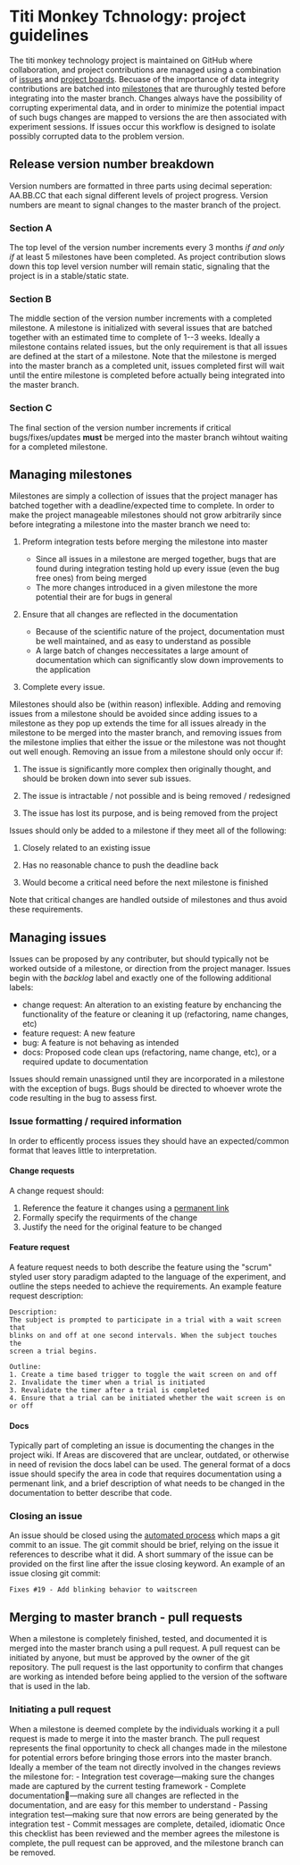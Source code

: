 # Titi Monkey Tchnology: project guidelines

The titi monkey technology project is maintained on GitHub where collaboration,
and project contributions are managed using a combination of [issues](https://help.github.com/articles/about-issues/)
and [project boards](https://help.github.com/articles/about-project-boards/).
Becuase of the importance of data integrity contributions are batched into
[milestones](https://help.github.com/articles/about-milestones/) that are
thuroughly tested before integrating into the master branch. Changes always
have the possibility of corrupting experimental data, and in order to minimize
the potential impact of such bugs changes are mapped to versions the are
then associated with experiment sessions. If issues occur this workflow is
designed to isolate possibly corrupted data to the problem version.

## Release version number breakdown
Version numbers are formatted in three parts using decimal seperation: AA.BB.CC 
that each signal different levels of project progress. Version numbers are
meant to signal changes to the master branch of the project.

### Section A 
The top level of the version number increments every 3 months _if and only if_
at least 5 milestones have been completed. As project contribution slows down
this top level version number will remain static, signaling that the project
is in a stable/static state.

### Section B 
The middle section of the version number increments with a completed milestone. A
milestone is initialized with several issues that are batched together with an
estimated time to complete of 1--3 weeks. Ideally a milestone contains related
issues, but the only requirement is that all issues are defined at the start
of a milestone. Note that the milestone is merged into the master branch as
a completed unit, issues completed first will wait until the entire milestone
is completed before actually being integrated into the master branch.

### Section C 
The final section of the version number increments if critical bugs/fixes/updates
**must** be merged into the master branch wihtout waiting for a completed
milestone.

## Managing milestones
Milestones are simply a collection of issues that the project manager has
batched together with a deadline/expected time to complete. In order to make
the project manageable milestones should not grow arbitrarily since before
integrating a milestone into the master branch we need to:

1. Preform integration tests before merging the milestone into master
    - Since all issues in a milestone are merged together, bugs that are found
during integration testing hold up every issue (even the bug free ones) from
being merged
    - The more changes introduced in a given milestone the more potential their
are for bugs in general

2. Ensure that all changes are reflected in the documentation
    - Because of the scientific nature of the project, documentation must be
well maintained, and as easy to understand as possible
    - A large batch of changes neccessitates a large amount of documentation
which can significantly slow down improvements to the application

3. Complete every issue.

Milestones should also be (within reason) inflexible. Adding and removing
issues from a milestone should be avoided since adding issues to a milestone
as they pop up extends the time for all issues already in the milestone to
be merged into the master branch, and removing issues from the milestone
implies that either the issue or the milestone was not thought out well enough.
Removing an issue from a milestone should only occur if:

1. The issue is significantly more complex then originally thought, and should
be broken down into sever sub issues.

2. The issue is intractable / not possible and is being removed / redesigned

3. The issue has lost its purpose, and is being removed from the project

Issues should only be added to a milestone if they meet all of the following:

1. Closely related to an existing issue

2. Has no reasonable chance to push the deadline back

3. Would become a critical need before the next milestone is finished

Note that critical changes are handled outside of milestones and thus avoid
these requirements.

## Managing issues
Issues can be proposed by any contributer, but should typically not be worked
outside of a milestone, or direction from the project manager. Issues begin
with the _backlog_ label and exactly one of the following additional labels:

- change request: An alteration to an existing feature by enchancing the
functionality of the feature or cleaning it up (refactoring, name changes, etc)
- feature request: A new feature
- bug: A feature is not behaving as intended
- docs: Proposed code clean ups (refactoring, name change, etc),
or a required update to documentation

Issues should remain unassigned until they are incorporated in a milestone with
the exception of bugs. Bugs should be directed to whoever wrote the code
resulting in the bug to assess first.

### Issue formatting / required information
In order to efficently process issues they should have an expected/common
format that leaves little to interpretation.

#### Change requests
A change request should:
1. Reference the feature it changes using a [permanent link](https://help.github.com/articles/creating-a-permanent-link-to-a-code-snippet/)
2. Formally specify the requirments of the change
3. Justify the need for the original feature to be changed

#### Feature request
A feature request needs to both describe the feature using the "scrum" styled 
user story paradigm adapted to the language of the experiment, and outline 
the steps needed to achieve the requirements.
An example feature request description:
 
    Description:
    The subject is prompted to participate in a trial with a wait screen that
    blinks on and off at one second intervals. When the subject touches the
    screen a trial begins.

    Outline:
    1. Create a time based trigger to toggle the wait screen on and off
    2. Invalidate the timer when a trial is initiated
    3. Revalidate the timer after a trial is completed
    4. Ensure that a trial can be initiated whether the wait screen is on or off

#### Docs
Typically part of completing an issue is documenting the changes in the project
wiki. If Areas are discovered that are unclear, outdated, or otherwise in need
of revision the docs label can be used. The general format of a docs issue
should specify the area in code that requires documentation using a 
permenant link, and a brief description of what needs to be changed in the
documentation to better describe that code.

### Closing an issue
An issue should be closed using the [automated process](https://help.github.com/articles/closing-issues-using-keywords/)
 which maps a git commit to an issue. The git commit should be brief, relying
on the issue it references to describe what it did. A short summary
of the issue can be provided on the first line after the issue closing keyword.
An example of an issue closing git commit:

    Fixes #19 - Add blinking behavior to waitscreen

## Merging to master branch - pull requests
When a milestone is completely finished, tested, and documented it is merged
into the master branch using a pull request. A pull request can be initiated by
anyone, but must be approved by the owner of the git repository. The pull
request is the last opportunity to confirm that changes are working as intended
before being applied to the version of the software that is used in the lab.

### Initiating a pull request
When a milestone is deemed complete by the individuals working it a pull request is made to merge it into the master branch. The pull request represents the final opportunity to check all changes made in the milestone for potential errors before bringing those errors into the master branch. Ideally a member of the team not directly involved in the changes reviews the milestone for:
    - Integration test coverage—making sure the changes made are captured by the current testing framework
    - Complete documentation—making sure all changes are reflected in the documentation, and are easy for this member to understand
    - Passing integration test—making sure that now errors are being generated by the integration test
    - Commit messages are complete, detailed, idiomatic
Once this checklist has been reviewed and the member agrees the milestone is complete, the pull request can be approved, and the milestone branch can be removed.

